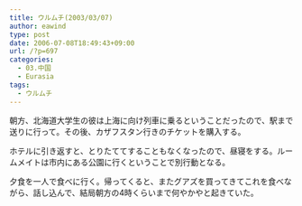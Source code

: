 ```yaml
---
title: ウルムチ(2003/03/07)
author: eawind
type: post
date: 2006-07-08T18:49:43+09:00
url: /?p=697
categories:
  - 03.中国
  - Eurasia
tags:
  - ウルムチ
---
```

朝方、北海道大学生の彼は上海に向け列車に乗るということだったので、駅まで送りに行って。その後、カザフスタン行きのチケットを購入する。

ホテルに引き返すと、とりたててすることもなくなったので、昼寝をする。ルームメイトは市内にある公園に行くということで別行動となる。

夕食を一人で食べに行く。帰ってくると、またグアズを買ってきてこれを食べながら、話し込んで、結局朝方の4時くらいまで何やかやと起きていた。
